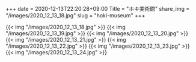 +++
date  = 2020-12-13T22:20:28+09:00
Title = "ホキ美術館"
share_img = "/images/2020_12_13_18.jpg"
slug = "hoki-museum"
+++

{{< img "/images/2020_12_13_18.jpg" >}}
{{< img "/images/2020_12_13_19.jpg" >}}
{{< img "/images/2020_12_13_20.jpg" >}}
{{< img "/images/2020_12_13_21.jpg" >}}
{{< img "/images/2020_12_13_22.jpg" >}}
{{< img "/images/2020_12_13_23.jpg" >}}
{{< img "/images/2020_12_13_24.jpg" >}}